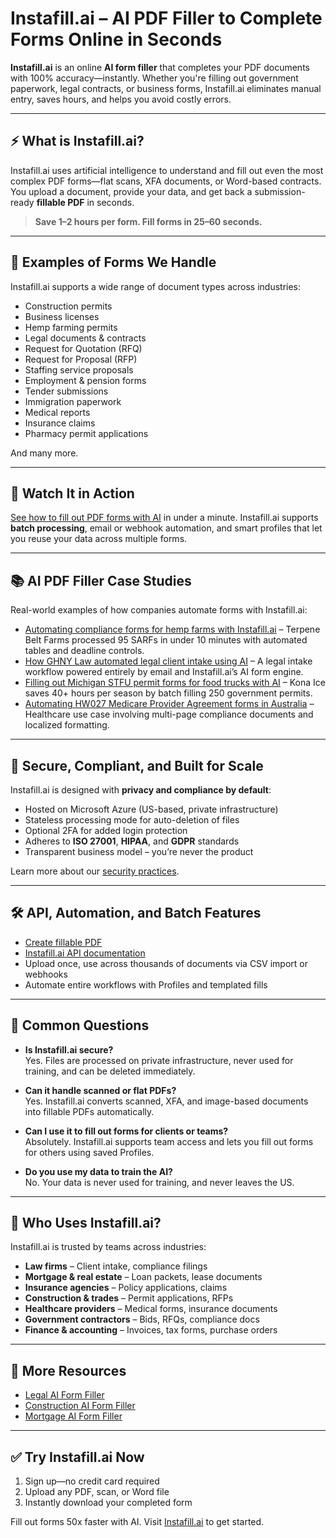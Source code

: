 # Instafill.ai – AI PDF Filler to Complete Forms Online in Seconds

**Instafill.ai** is an online **AI form filler** that completes your PDF documents with 100% accuracy—instantly. Whether you're filling out government paperwork, legal contracts, or business forms, Instafill.ai eliminates manual entry, saves hours, and helps you avoid costly errors.

---

## ⚡ What is Instafill.ai?

Instafill.ai uses artificial intelligence to understand and fill out even the most complex PDF forms—flat scans, XFA documents, or Word-based contracts. You upload a document, provide your data, and get back a submission-ready **fillable PDF** in seconds.

> **Save 1–2 hours per form. Fill forms in 25–60 seconds.**

---

## 🧾 Examples of Forms We Handle

Instafill.ai supports a wide range of document types across industries:

- Construction permits  
- Business licenses  
- Hemp farming permits  
- Legal documents & contracts  
- Request for Quotation (RFQ)  
- Request for Proposal (RFP)  
- Staffing service proposals  
- Employment & pension forms  
- Tender submissions  
- Immigration paperwork  
- Medical reports  
- Insurance claims  
- Pharmacy permit applications

And many more.

---

## 🎥 Watch It in Action

[See how to fill out PDF forms with AI](https://instafill.ai) in under a minute. Instafill.ai supports **batch processing**, email or webhook automation, and smart profiles that let you reuse your data across multiple forms.

---

## 📚 AI PDF Filler Case Studies

Real-world examples of how companies automate forms with Instafill.ai:

- [Automating compliance forms for hemp farms with Instafill.ai](https://blog.instafill.ai/2025/05/10/case-study-terpene-belt-farms-automates-compliance-forms-document-filler/) – Terpene Belt Farms processed 95 SARFs in under 10 minutes with automated tables and deadline controls.
- [How GHNY Law automated legal client intake using AI](https://blog.instafill.ai/2025/04/30/legal-ai-case-study-email-automation-ghny-law/) – A legal intake workflow powered entirely by email and Instafill.ai’s AI form engine.
- [Filling out Michigan STFU permit forms for food trucks with AI](https://blog.instafill.ai/2025/05/13/case-study-how-kona-ice-automates-michigan-stfu-permits-with-instafill-ai-batch-fill/) – Kona Ice saves 40+ hours per season by batch filling 250 government permits.
- [Automating HW027 Medicare Provider Agreement forms in Australia](https://blog.instafill.ai/2025/06/04/automating-australian-hw027-medicare-provider-agreement-forms-with-ai/) – Healthcare use case involving multi-page compliance documents and localized formatting.

---

## 🔐 Secure, Compliant, and Built for Scale

Instafill.ai is designed with **privacy and compliance by default**:

- Hosted on Microsoft Azure (US-based, private infrastructure)
- Stateless processing mode for auto-deletion of files
- Optional 2FA for added login protection
- Adheres to **ISO 27001**, **HIPAA**, and **GDPR** standards
- Transparent business model – you’re never the product

Learn more about our [security practices](https://instafill.ai/security).

---

## 🛠 API, Automation, and Batch Features

- [Create fillable PDF](https://instafill.ai/tools/create-fillable-pdf)  
- [Instafill.ai API documentation](https://docs.instafill.ai/)  
- Upload once, use across thousands of documents via CSV import or webhooks  
- Automate entire workflows with Profiles and templated fills  

---

## 🧠 Common Questions

- **Is Instafill.ai secure?**  
  Yes. Files are processed on private infrastructure, never used for training, and can be deleted immediately.

- **Can it handle scanned or flat PDFs?**  
  Yes. Instafill.ai converts scanned, XFA, and image-based documents into fillable PDFs automatically.

- **Can I use it to fill out forms for clients or teams?**  
  Absolutely. Instafill.ai supports team access and lets you fill out forms for others using saved Profiles.

- **Do you use my data to train the AI?**  
  No. Your data is never used for training, and never leaves the US.

---

## 👥 Who Uses Instafill.ai?

Instafill.ai is trusted by teams across industries:

- **Law firms** – Client intake, compliance filings  
- **Mortgage & real estate** – Loan packets, lease documents  
- **Insurance agencies** – Policy applications, claims  
- **Construction & trades** – Permit applications, RFPs  
- **Healthcare providers** – Medical forms, insurance documents  
- **Government contractors** – Bids, RFQs, compliance docs  
- **Finance & accounting** – Invoices, tax forms, purchase orders

---

## 📌 More Resources

- [Legal AI Form Filler](https://instafill.ai/legal)  
- [Construction AI Form Filler](https://instafill.ai/construction-contractors)  
- [Mortgage AI Form Filler](https://instafill.ai/mortgage-lenders)

---

## ✅ Try Instafill.ai Now

1. Sign up—no credit card required  
2. Upload any PDF, scan, or Word file  
3. Instantly download your completed form

Fill out forms 50x faster with AI. Visit [Instafill.ai](https://instafill.ai) to get started.
